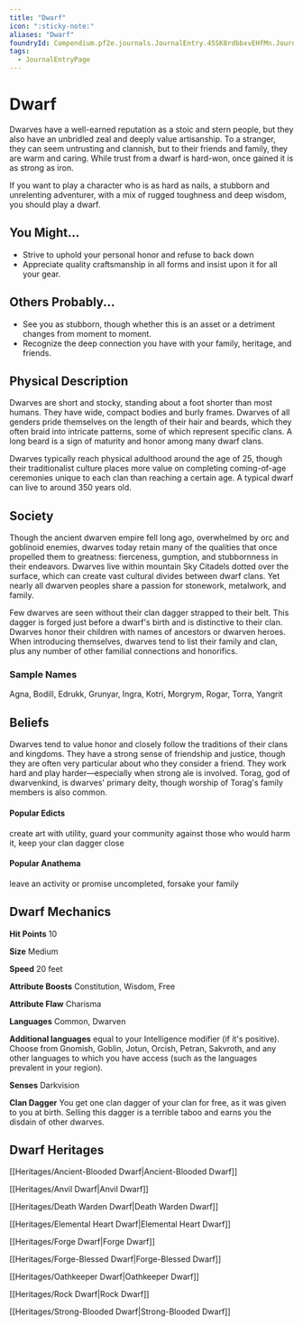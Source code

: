 ```yaml
---
title: "Dwarf"
icon: ":sticky-note:"
aliases: "Dwarf"
foundryId: Compendium.pf2e.journals.JournalEntry.45SK8rdbbxvEHfMn.JournalEntryPage.XzRv30zY3UXRbBho
tags:
  - JournalEntryPage
---
```


# Dwarf
Dwarves have a well-earned reputation as a stoic and stern people, but they also have an unbridled zeal and deeply value artisanship. To a stranger, they can seem untrusting and clannish, but to their friends and family, they are warm and caring. While trust from a dwarf is hard-won, once gained it is as strong as iron.

If you want to play a character who is as hard as nails, a stubborn and unrelenting adventurer, with a mix of rugged toughness and deep wisdom, you should play a dwarf.

## You Might...

*   Strive to uphold your personal honor and refuse to back down
*   Appreciate quality craftsmanship in all forms and insist upon it for all your gear.

## Others Probably...

*   See you as stubborn, though whether this is an asset or a detriment changes from moment to moment.
*   Recognize the deep connection you have with your family, heritage, and friends.

## Physical Description

Dwarves are short and stocky, standing about a foot shorter than most humans. They have wide, compact bodies and burly frames. Dwarves of all genders pride themselves on the length of their hair and beards, which they often braid into intricate patterns, some of which represent specific clans. A long beard is a sign of maturity and honor among many dwarf clans.

Dwarves typically reach physical adulthood around the age of 25, though their traditionalist culture places more value on completing coming-of-age ceremonies unique to each clan than reaching a certain age. A typical dwarf can live to around 350 years old.

## Society

Though the ancient dwarven empire fell long ago, overwhelmed by orc and goblinoid enemies, dwarves today retain many of the qualities that once propelled them to greatness: fierceness, gumption, and stubbornness in their endeavors. Dwarves live within mountain Sky Citadels dotted over the surface, which can create vast cultural divides between dwarf clans. Yet nearly all dwarven peoples share a passion for stonework, metalwork, and family.

Few dwarves are seen without their clan dagger strapped to their belt. This dagger is forged just before a dwarf's birth and is distinctive to their clan. Dwarves honor their children with names of ancestors or dwarven heroes. When introducing themselves, dwarves tend to list their family and clan, plus any number of other familial connections and honorifics.

### Sample Names

Agna, Bodill, Edrukk, Grunyar, Ingra, Kotri, Morgrym, Rogar, Torra, Yangrit

## Beliefs

Dwarves tend to value honor and closely follow the traditions of their clans and kingdoms. They have a strong sense of friendship and justice, though they are often very particular about who they consider a friend. They work hard and play harder—especially when strong ale is involved. Torag, god of dwarvenkind, is dwarves' primary deity, though worship of Torag's family members is also common.

#### **Popular Edicts**

create art with utility, guard your community against those who would harm it, keep your clan dagger close

#### **Popular Anathema**

leave an activity or promise uncompleted, forsake your family

## Dwarf Mechanics

**Hit Points** 10

**Size** Medium

**Speed** 20 feet

**Attribute Boosts** Constitution, Wisdom, Free

**Attribute Flaw** Charisma

**Languages** Common, Dwarven

**Additional languages** equal to your Intelligence modifier (if it's positive). Choose from Gnomish, Goblin, Jotun, Orcish, Petran, Sakvroth, and any other languages to which you have access (such as the languages prevalent in your region).

**Senses** Darkvision

**Clan Dagger** You get one clan dagger of your clan for free, as it was given to you at birth. Selling this dagger is a terrible taboo and earns you the disdain of other dwarves.

## Dwarf Heritages

[[Heritages/Ancient-Blooded Dwarf|Ancient-Blooded Dwarf]]

[[Heritages/Anvil Dwarf|Anvil Dwarf]]

[[Heritages/Death Warden Dwarf|Death Warden Dwarf]]

[[Heritages/Elemental Heart Dwarf|Elemental Heart Dwarf]]

[[Heritages/Forge Dwarf|Forge Dwarf]]

[[Heritages/Forge-Blessed Dwarf|Forge-Blessed Dwarf]]

[[Heritages/Oathkeeper Dwarf|Oathkeeper Dwarf]]

[[Heritages/Rock Dwarf|Rock Dwarf]]

[[Heritages/Strong-Blooded Dwarf|Strong-Blooded Dwarf]]